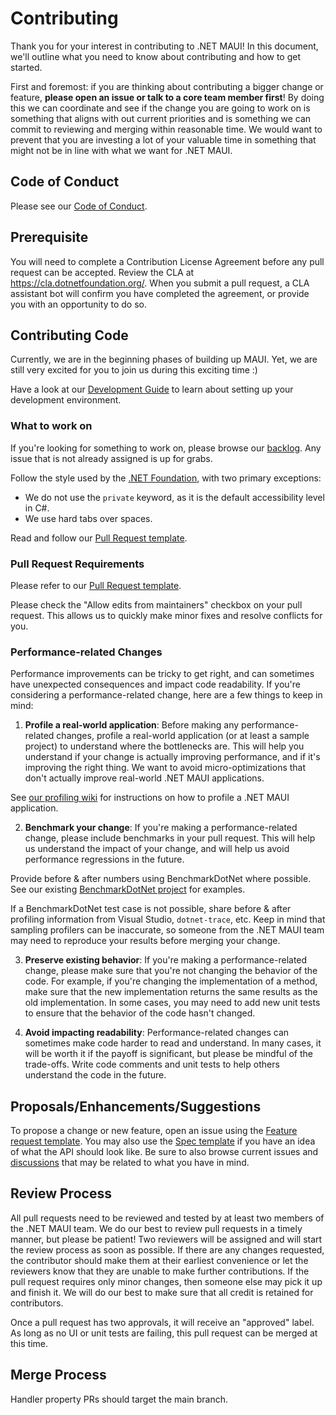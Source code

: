 # Contributing

Thank you for your interest in contributing to .NET MAUI! In this document, we'll outline what you need to know about contributing and how to get started.

First and foremost: if you are thinking about contributing a bigger change or feature, **please open an issue or talk to a core team member first**! By doing this we can coordinate and see if the change you are going to work on is something that aligns with out current priorities and is something we can commit to reviewing and merging within reasonable time. We would want to prevent that you are investing a lot of your valuable time in something that might not be in line with what we want for .NET MAUI.

## Code of Conduct

Please see our [Code of Conduct](CODE_OF_CONDUCT.md).

## Prerequisite

You will need to complete a Contribution License Agreement before any pull request can be accepted. Review the CLA at https://cla.dotnetfoundation.org/. When you submit a pull request, a CLA assistant bot will confirm you have completed the agreement, or provide you with an opportunity to do so.

## Contributing Code

Currently, we are in the beginning phases of building up MAUI. Yet, we are still very excited for you to join us during this exciting time :)

Have a look at our [Development Guide](DEVELOPMENT.md) to learn about setting up your development environment.

### What to work on

If you're looking for something to work on, please browse our [backlog](https://github.com/dotnet/maui/issues?q=is%3Aopen+is%3Aissue+milestone%3ABacklog). Any issue that is not already assigned is up for grabs. 

Follow the style used by the [.NET Foundation](https://github.com/dotnet/runtime/blob/main/docs/coding-guidelines/coding-style.md), with two primary exceptions:

- We do not use the `private` keyword, as it is the default accessibility level in C#.
- We use hard tabs over spaces.

Read and follow our [Pull Request template](PULL_REQUEST_TEMPLATE.md).

### Pull Request Requirements

Please refer to our [Pull Request template](PULL_REQUEST_TEMPLATE.md).

Please check the "Allow edits from maintainers" checkbox on your pull request. This allows us to quickly make minor fixes and resolve conflicts for you.

### Performance-related Changes

Performance improvements can be tricky to get right, and can sometimes have unexpected consequences and impact code readability. If you're considering a performance-related change, here are a few things to keep in mind:

1. **Profile a real-world application**: Before making any performance-related changes, profile a real-world application (or at least a sample project) to understand where the bottlenecks are. This will help you understand if your change is actually improving performance, and if it's improving the right thing. We want to avoid micro-optimizations that don't actually improve real-world .NET MAUI applications.

See [our profiling wiki](https://aka.ms/profile-maui) for instructions on how to profile a .NET MAUI application.

2. **Benchmark your change**: If you're making a performance-related change, please include benchmarks in your pull request. This will help us understand the impact of your change, and will help us avoid performance regressions in the future.

Provide before & after numbers using BenchmarkDotNet where possible. See our existing [BenchmarkDotNet project](../src/Core/tests/Benchmarks/) for examples.

If a BenchmarkDotNet test case is not possible, share before & after profiling information from Visual Studio, `dotnet-trace`, etc. Keep in mind that sampling profilers can be inaccurate, so someone from the .NET MAUI team may need to reproduce your results before merging your change.

3. **Preserve existing behavior**: If you're making a performance-related change, please make sure that you're not changing the behavior of the code. For example, if you're changing the implementation of a method, make sure that the new implementation returns the same results as the old implementation. In some cases, you may need to add new unit tests to ensure that the behavior of the code hasn't changed.

4. **Avoid impacting readability**: Performance-related changes can sometimes make code harder to read and understand. In many cases, it will be worth it if the payoff is significant, but please be mindful of the trade-offs. Write code comments and unit tests to help others understand the code in the future.

## Proposals/Enhancements/Suggestions

To propose a change or new feature, open an issue using the [Feature request template](https://github.com/dotnet/maui/issues/new?template=feature-request.yml). You may also use the [Spec template](https://github.com/dotnet/maui/issues/new?template=spec.yml) if you have an idea of what the API should look like. Be sure to also browse current issues and [discussions](https://github.com/dotnet/maui/discussions) that may be related to what you have in mind.

## Review Process
All pull requests need to be reviewed and tested by at least two members of the .NET MAUI team. We do our best to review pull requests in a timely manner, but please be patient! Two reviewers will be assigned and will start the review process as soon as possible. If there are any changes requested, the contributor should make them at their earliest convenience or let the reviewers know that they are unable to make further contributions. If the pull request requires only minor changes, then someone else may pick it up and finish it. We will do our best to make sure that all credit is retained for contributors. 

Once a pull request has two approvals, it will receive an "approved" label. As long as no UI or unit tests are failing, this pull request can be merged at this time.

## Merge Process
Handler property PRs should target the main branch.
